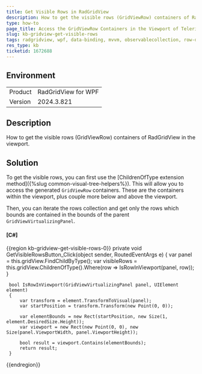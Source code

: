 ```yaml
---
title: Get Visible Rows in RadGridView
description: How to get the visible rows (GridViewRow) containers of RadGridView in the viewport.
type: how-to
page_title: Access the GridViewRow Containers in the Viewport of Telerik DataGrid
slug: kb-gridview-get-visible-rows
tags: radgridview, wpf, data-binding, mvvm, observablecollection, row-data
res_type: kb
ticketid: 1672688
---
```


## Environment

<table>
<tbody>
<tr>
<td>Product</td>
<td>RadGridView for WPF</td>
</tr>
<tr>
<td>Version</td>
<td>2024.3.821</td>
</tr>
</tbody>
</table>

## Description

How to get the visible rows (GridViewRow) containers of RadGridView in the viewport.

## Solution

To get the visible rows, you can first use the [ChildrenOfType<T> extension method]({%slug common-visual-tree-helpers%}). This will allow you to access the generated `GridViewRow` containers. These are the containers within the viewport, plus couple more below and above the viewport. 

Then, you can iterate the rows collection and get only the rows which bounds are contained in the bounds of the parent `GridViewVirtualizingPanel`.

#### __[C#]__
{{region kb-gridview-get-visible-rows-0}}
	 private void GetVisibleRowsButton_Click(object sender, RoutedEventArgs e)
	 {
		 var panel = this.gridView.FindChildByType<GridViewVirtualizingPanel>();
		 var visibleRows = this.gridView.ChildrenOfType<GridViewRow>().Where(row => IsRowInViewport(panel, row));            
	 }

	 bool IsRowInViewport(GridViewVirtualizingPanel panel, UIElement element)
	 {
		 var transform = element.TransformToVisual(panel);
		 var startPosition = transform.Transform(new Point(0, 0));

		 var elementBounds = new Rect(startPosition, new Size(1, element.DesiredSize.Height));
		 var viewport = new Rect(new Point(0, 0), new Size(panel.ViewportWidth, panel.ViewportHeight));

		 bool result = viewport.Contains(elementBounds);
		 return result;
	 }
{{endregion}}

